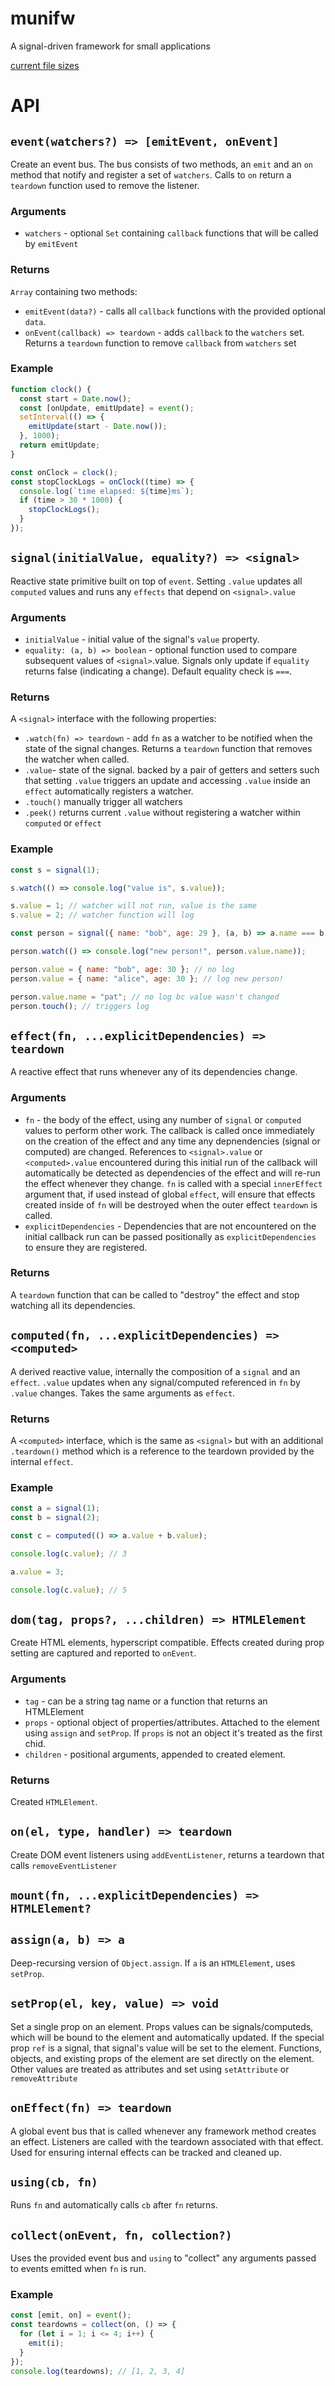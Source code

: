# munifw

A signal-driven framework for small applications

[current file sizes](./sizes.md)

# API

## `event(watchers?) => [emitEvent, onEvent]`

Create an event bus. The bus consists of two methods, an `emit` and an `on` method that notify and register a set of `watchers`. Calls to `on` return a `teardown` function used to remove the listener.

### Arguments

- `watchers` - optional `Set` containing `callback` functions that will be called by `emitEvent`

### Returns

`Array` containing two methods:

- `emitEvent(data?)` - calls all `callback` functions with the provided optional `data`.
- `onEvent(callback) => teardown` - adds `callback` to the `watchers` set. Returns a `teardown` function to remove `callback` from `watchers` set

### Example

```js
function clock() {
  const start = Date.now();
  const [onUpdate, emitUpdate] = event();
  setInterval(() => {
    emitUpdate(start - Date.now());
  }, 1000);
  return emitUpdate;
}

const onClock = clock();
const stopClockLogs = onClock((time) => {
  console.log(`time elapsed: ${time}ms`);
  if (time > 30 * 1000) {
    stopClockLogs();
  }
});
```

## `signal(initialValue, equality?) => <signal>`

Reactive state primitive built on top of `event`. Setting `.value` updates all `computed` values and runs any `effects` that depend on `<signal>.value`

### Arguments

- `initialValue` - initial value of the signal's `value` property.
- `equality: (a, b) => boolean` - optional function used to compare subsequent values of `<signal>`.value. Signals only update if `equality` returns false (indicating a change). Default equality check is `===`.

### Returns

A `<signal>` interface with the following properties:

- `.watch(fn) => teardown` - add `fn` as a watcher to be notified when the state of the signal changes. Returns a `teardown` function that removes the watcher when called.
- `.value`- state of the signal. backed by a pair of getters and setters such that setting `.value` triggers an update and accessing `.value` inside an `effect` automatically registers a watcher.
- `.touch()` manually trigger all watchers
- `.peek()` returns current `.value` without registering a watcher within `computed` or `effect`

### Example

```js
const s = signal(1);

s.watch(() => console.log("value is", s.value));

s.value = 1; // watcher will not run, value is the same
s.value = 2; // watcher function will log

const person = signal({ name: "bob", age: 29 }, (a, b) => a.name === b.name);

person.watch(() => console.log("new person!", person.value.name));

person.value = { name: "bob", age: 30 }; // no log
person.value = { name: "alice", age: 30 }; // log new person!

person.value.name = "pat"; // no log bc value wasn't changed
person.touch(); // triggers log
```

## `effect(fn, ...explicitDependencies) => teardown`

A reactive effect that runs whenever any of its dependencies change.

### Arguments

- `fn` - the body of the effect, using any number of `signal` or `computed` values to perform other work. The callback is called once immediately on the creation of the effect and any time any depnendencies (signal or computed) are changed. References to `<signal>.value` or `<computed>.value` encountered during this initial run of the callback will automatically be detected as dependencies of the effect and will re-run the effect whenever they change. `fn` is called with a special `innerEffect` argument that, if used instead of global `effect`, will ensure that effects created inside of `fn` will be destroyed when the outer effect `teardown` is called.
- `explicitDependencies` - Dependencies that are not encountered on the initial callback run can be passed positionally as `explicitDependencies` to ensure they are registered.

### Returns

A `teardown` function that can be called to "destroy" the effect and stop watching all its dependencies.

## `computed(fn, ...explicitDependencies) => <computed>`

A derived reactive value, internally the composition of a `signal` and an `effect`. `.value` updates when any signal/computed referenced in `fn` by `.value` changes. Takes the same arguments as `effect`.

### Returns

A `<computed>` interface, which is the same as `<signal>` but with an additional `.teardown()` method which is a reference to the teardown provided by the internal `effect`.

### Example

```js
const a = signal(1);
const b = signal(2);

const c = computed(() => a.value + b.value);

console.log(c.value); // 3

a.value = 3;

console.log(c.value); // 5
```

## `dom(tag, props?, ...children) => HTMLElement`

Create HTML elements, hyperscript compatible. Effects created during prop setting are captured and reported to `onEvent`.

### Arguments

- `tag` - can be a string tag name or a function that returns an HTMLElement
- `props` - optional object of properties/attributes. Attached to the element using `assign` and `setProp`. If `props` is not an object it's treated as the first chid.
- `children` - positional arguments, appended to created element.

### Returns

Created `HTMLElement`.

## `on(el, type, handler) => teardown`

Create DOM event listeners using `addEventListener`, returns a teardown that calls `removeEventListener`

## `mount(fn, ...explicitDependencies) => HTMLElement?`

## `assign(a, b) => a`

Deep-recursing version of `Object.assign`. If `a` is an `HTMLElement`, uses `setProp`.

## `setProp(el, key, value) => void`

Set a single prop on an element. Props values can be signals/computeds, which will be bound to the element and automatically updated. If the special prop `ref` is a signal, that signal's value will be set to the element. Functions, objects, and existing props of the element are set directly on the element. Other values are treated as attributes and set using `setAttribute` or `removeAttribute`

## `onEffect(fn) => teardown`

A global event bus that is called whenever any framework method creates an effect. Listeners are called with the teardown associated with that effect. Used for ensuring internal effects can be tracked and cleaned up.

## `using(cb, fn)`

Runs `fn` and automatically calls `cb` after `fn` returns.

## `collect(onEvent, fn, collection?)`

Uses the provided event bus and `using` to "collect" any arguments passed to events emitted when `fn` is run.

### Example

```js
const [emit, on] = event();
const teardowns = collect(on, () => {
  for (let i = 1; i <= 4; i++) {
    emit(i);
  }
});
console.log(teardowns); // [1, 2, 3, 4]
```
